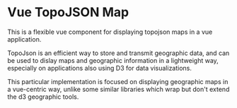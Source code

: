 # Vue TopoJSON Map

This is a flexible vue component for displaying topojson maps in a vue application.

TopoJson is an efficient way to store and transmit geographic data, and can be used to dislay maps and geographic information in a lightweight way, especially on applications also using D3 for data visualizations.

This particular implementation is focused on displaying geographic maps in a vue-centric way, unlike some similar libraries which wrap but don't extend the d3 geographic tools.
